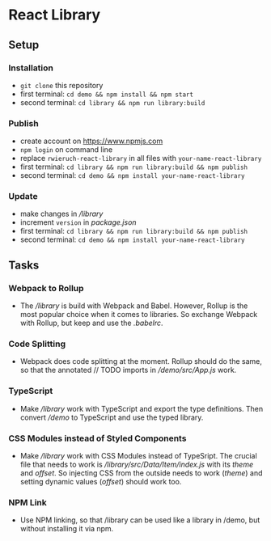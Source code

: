 # React Library

## Setup

### Installation

- `git clone` this repository
- first terminal: `cd demo && npm install && npm start`
- second terminal: `cd library && npm run library:build`

### Publish

- create account on https://www.npmjs.com
- `npm login` on command line
- replace `rwieruch-react-library` in all files with `your-name-react-library`
- first terminal: `cd library && npm run library:build && npm publish`
- second terminal: `cd demo && npm install your-name-react-library`

### Update

- make changes in _/library_
- increment `version` in _package.json_
- first terminal: `cd library && npm run library:build && npm publish`
- second terminal: `cd demo && npm install your-name-react-library`

## Tasks

### Webpack to Rollup

- The _/library_ is build with Webpack and Babel. However, Rollup is the most popular choice when it comes to libraries. So exchange Webpack with Rollup, but keep and use the _.babelrc_.

### Code Splitting

- Webpack does code splitting at the moment. Rollup should do the same, so that the annotated // TODO imports in _/demo/src/App.js_ work.

### TypeScript

- Make _/library_ work with TypeScript and export the type definitions. Then convert _/demo_ to TypeScript and use the typed library.

### CSS Modules instead of Styled Components

- Make _/library_ work with CSS Modules instead of TypeSript. The crucial file that needs to work is _/library/src/Data/Item/index.js_ with its _theme_ and _offset_. So injecting CSS from the outside needs to work (_theme_) and setting dynamic values (_offset_) should work too.

### NPM Link

- Use NPM linking, so that /library can be used like a library in /demo, but without installing it via npm.
